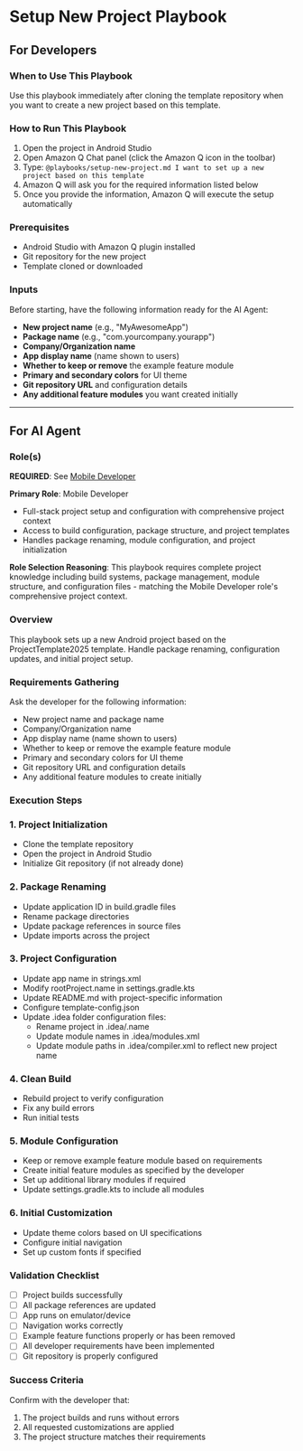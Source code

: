 # Setup New Project Playbook

## For Developers

### When to Use This Playbook
Use this playbook immediately after cloning the template repository when you want to create a new project based on this template.

### How to Run This Playbook
1. Open the project in Android Studio
2. Open Amazon Q Chat panel (click the Amazon Q icon in the toolbar)
3. Type: `@playbooks/setup-new-project.md I want to set up a new project based on this template`
4. Amazon Q will ask you for the required information listed below
5. Once you provide the information, Amazon Q will execute the setup automatically

### Prerequisites
- Android Studio with Amazon Q plugin installed
- Git repository for the new project
- Template cloned or downloaded

### Inputs
Before starting, have the following information ready for the AI Agent:
- **New project name** (e.g., "MyAwesomeApp")
- **Package name** (e.g., "com.yourcompany.yourapp")
- **Company/Organization name**
- **App display name** (name shown to users)
- **Whether to keep or remove** the example feature module
- **Primary and secondary colors** for UI theme
- **Git repository URL** and configuration details
- **Any additional feature modules** you want created initially

---

## For AI Agent

### Role(s)
**REQUIRED**: See [Mobile Developer](roles/mobile-developer.md)

**Primary Role**: Mobile Developer
- Full-stack project setup and configuration with comprehensive project context
- Access to build configuration, package structure, and project templates
- Handles package renaming, module configuration, and project initialization

**Role Selection Reasoning**: This playbook requires complete project knowledge including build systems, package management, module structure, and configuration files - matching the Mobile Developer role's comprehensive project context.

### Overview
This playbook sets up a new Android project based on the ProjectTemplate2025 template. Handle package renaming, configuration updates, and initial project setup.

### Requirements Gathering
Ask the developer for the following information:
- New project name and package name
- Company/Organization name
- App display name (name shown to users)
- Whether to keep or remove the example feature module
- Primary and secondary colors for UI theme
- Git repository URL and configuration details
- Any additional feature modules to create initially

### Execution Steps

### 1. Project Initialization
- Clone the template repository
- Open the project in Android Studio
- Initialize Git repository (if not already done)

### 2. Package Renaming
- Update application ID in build.gradle files
- Rename package directories
- Update package references in source files
- Update imports across the project

### 3. Project Configuration
- Update app name in strings.xml
- Modify rootProject.name in settings.gradle.kts
- Update README.md with project-specific information
- Configure template-config.json
- Update .idea folder configuration files:
  - Rename project in .idea/.name
  - Update module names in .idea/modules.xml
  - Update module paths in .idea/compiler.xml to reflect new project name

### 4. Clean Build
- Rebuild project to verify configuration
- Fix any build errors
- Run initial tests

### 5. Module Configuration
- Keep or remove example feature module based on requirements
- Create initial feature modules as specified by the developer
- Set up additional library modules if required
- Update settings.gradle.kts to include all modules

### 6. Initial Customization
- Update theme colors based on UI specifications
- Configure initial navigation
- Set up custom fonts if specified

### Validation Checklist
- [ ] Project builds successfully
- [ ] All package references are updated
- [ ] App runs on emulator/device
- [ ] Navigation works correctly
- [ ] Example feature functions properly or has been removed
- [ ] All developer requirements have been implemented
- [ ] Git repository is properly configured

### Success Criteria
Confirm with the developer that:
1. The project builds and runs without errors
2. All requested customizations are applied
3. The project structure matches their requirements